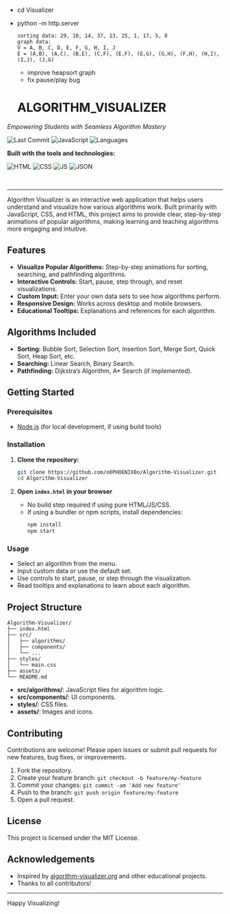- cd Visualizer
- python -m http.server

  ```
  sorting data: 29, 10, 14, 37, 13, 25, 1, 17, 5, 8
  graph data: 
  V = A, B, C, D, E, F, G, H, I, J
  E = (A,B), (A,C), (B,E), (C,F), (E,F), (E,G), (G,H), (F,H), (H,I), (I,J), (J,G)

  ```


  - improve heapsort graph
  - fix pause/play bug


  # ALGORITHM_VISUALIZER

*Empowering Students with Seamless Algorithm Mastery*

![Last Commit](https://img.shields.io/github/last-commit/o0PHOENIX0o/Algorithm-Visualizer?color=gray) 
![JavaScript](https://img.shields.io/badge/javascript-82.5%25-yellow) 
![Languages](https://img.shields.io/github/languages/count/o0PHOENIX0o/Algorithm-Visualizer?color=blue)

**Built with the tools and technologies:**

![HTML](https://img.shields.io/badge/HTML-E34F26?logo=html5&logoColor=white)
![CSS](https://img.shields.io/badge/CSS-1572B6?logo=css3&logoColor=white)
![JS](https://img.shields.io/badge/JavaScript-F7DF1E?logo=javascript&logoColor=black)
![JSON](https://img.shields.io/badge/JSON-black?logo=json&logoColor=white)


<br/>

---

Algorithm Visualizer is an interactive web application that helps users understand and visualize how various algorithms work. Built primarily with JavaScript, CSS, and HTML, this project aims to provide clear, step-by-step animations of popular algorithms, making learning and teaching algorithms more engaging and intuitive.

## Features

- **Visualize Popular Algorithms:** Step-by-step animations for sorting, searching, and pathfinding algorithms.
- **Interactive Controls:** Start, pause, step through, and reset visualizations.
- **Custom Input:** Enter your own data sets to see how algorithms perform.
- **Responsive Design:** Works across desktop and mobile browsers.
- **Educational Tooltips:** Explanations and references for each algorithm.

## Algorithms Included

- **Sorting:** Bubble Sort, Selection Sort, Insertion Sort, Merge Sort, Quick Sort, Heap Sort, etc.
- **Searching:** Linear Search, Binary Search.
- **Pathfinding:** Dijkstra’s Algorithm, A* Search (if implemented).

## Getting Started

### Prerequisites

- [Node.js](https://nodejs.org/) (for local development, if using build tools)

### Installation

1. **Clone the repository:**
   ```bash
   git clone https://github.com/o0PHOENIX0o/Algorithm-Visualizer.git
   cd Algorithm-Visualizer
   ```

2. **Open `index.html` in your browser**
   - No build step required if using pure HTML/JS/CSS.
   - If using a bundler or npm scripts, install dependencies:
     ```bash
     npm install
     npm start
     ```

### Usage

- Select an algorithm from the menu.
- Input custom data or use the default set.
- Use controls to start, pause, or step through the visualization.
- Read tooltips and explanations to learn about each algorithm.

## Project Structure

```
Algorithm-Visualizer/
├── index.html
├── src/
│   ├── algorithms/
│   ├── components/
│   └── ...
├── styles/
│   └── main.css
├── assets/
└── README.md
```

- **src/algorithms/**: JavaScript files for algorithm logic.
- **src/components/**: UI components.
- **styles/**: CSS files.
- **assets/**: Images and icons.

## Contributing

Contributions are welcome! Please open issues or submit pull requests for new features, bug fixes, or improvements.

1. Fork the repository.
2. Create your feature branch: `git checkout -b feature/my-feature`
3. Commit your changes: `git commit -am 'Add new feature'`
4. Push to the branch: `git push origin feature/my-feature`
5. Open a pull request.

## License

This project is licensed under the MIT License.

## Acknowledgements

- Inspired by [algorithm-visualizer.org](https://algorithm-visualizer.org/) and other educational projects.
- Thanks to all contributors!

---

Happy Visualizing!